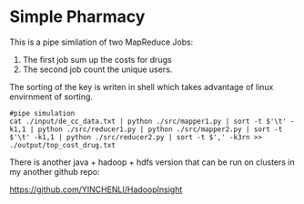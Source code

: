 # Simple Pharmacy

This is a pipe similation of two MapReduce Jobs:

1. The first job sum up the costs for drugs
2. The second job count the unique users.

The sorting of the key is writen in shell which takes advantage of linux envirnment of sorting.

```
#pipe simulation
cat ./input/de_cc_data.txt | python ./src/mapper1.py | sort -t $'\t' -k1,1 | python ./src/reducer1.py | python ./src/mapper2.py | sort -t $'\t' -k1,1 | python ./src/reducer2.py | sort -t $',' -k3rn >> ./output/top_cost_drug.txt
```

There is another java + hadoop + hdfs version that can be run on clusters in my another github repo:

<https://github.com/YINCHENLI/HadoopInsight>
